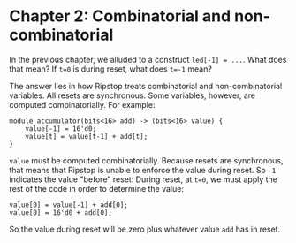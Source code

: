 # Chapter 2: Combinatorial and non-combinatorial

In the previous chapter, we alluded to a construct `led[-1] = ...`. What does that mean? If `t=0` is during reset, what does `t=-1` mean?

The answer lies in how Ripstop treats combinatorial and non-combinatorial variables. All resets are synchronous. Some variables, however, are computed combinatorially. For example:
```
module accumulator(bits<16> add) -> (bits<16> value) {
    value[-1] = 16'd0;
    value[t] = value[t-1] + add[t];
}
```
`value` must be computed combinatorially. Because resets are synchronous, that means that Ripstop is unable to enforce the value during reset. So `-1` indicates the value "before" reset: During reset, at `t=0`, we must apply the rest of the code in order to determine the value:
```
value[0] = value[-1] + add[0];
value[0] = 16'd0 + add[0];
```
So the value during reset will be zero plus whatever value `add` has in reset.
